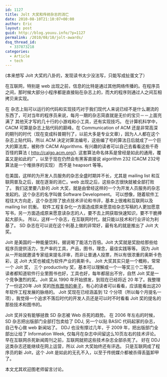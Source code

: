 ```yaml
---
id: 1127
title: Jolt 大奖和传统杂志的消亡
date: 2010-08-10T21:10:07+00:00
author: Eric
layout: post
guid: http://blog.youxu.info/?p=1127
permalink: /2010/08/10/jolt-awards/
dsq_thread_id:
  - 337873218
categories:
  - Article
  - tech
---
```

(本来想写 Jolt 大奖的八卦的，发现读书太少没法写，只能写成扯蛋文了）

在互联网，特别是 web 出现之前，信息的比特是通过其他网络传播的。在程序员之间，那时候大部分小程序都是直接贴在杂志上的，而大的程序则通过人之间互相拷贝来实现。

在 杂志上贴可以运行的代码和实现技巧对于我们现代人来说已经不是什么潮流的东西了，可对当年的程序员来说，每月一期的杂志简直就是无价的宝贝－－上面充满了 其他天才写的几十行的小游戏和小工具，还有实现技巧。 在计算机科学中，CACM 可算是杂志上贴代码的巅峰。在 Communication of ACM 还是非常高深的期刊的时代（现在变成科普期刊了，以前大多是专业文章），因为人人都在这个杂志上贴代码，所以 ACM 决定对算法编号，这些编了号的算法日后就成了一个巨大的算法库，被称作 CACM Algorithms. 有兴趣的读者可以自己去看看这些千奇百怪的算法 ( <http://calgo.acm.org/>). 这套算法命名体系是曾经是如此的通用，覆盖又是如此的广，以至于现在仍然会有黑客直接说 algorithm 232 (CACM 232号算法是一个堆排序的实现） 而不是 heapsort 等等。

在美国，这样的为开发人员服务的杂志全盛时期并不长，尤其是 mailing list 和互联网普及之后，就在逐渐的消亡。web 出现之后，这些杂志很快就被全部打败了。 我们这里要八卦的 Jolt 大奖，就是由曾经这样的一个为开发人员服务的杂志发起的。这个杂志的名字叫做 Software Development。 可以想像，随着软件工程往大方向走，这个杂志除了放点技术评论和书评，基本上很难和互联网以及mailing list 抗衡。 软件工程复杂化一方面造成原来愿意给杂志写稿的人更加愿意写书，另一方面造成原来愿意读杂志的人，要不去上网获取快速知识，要不干脆捧起大部头。 所以，这样一个杂志，在互联网时代，就只能以技术和行业评论为利基了。 SD 杂志在可以说在这个利基上做的非常好，最有名的就是推出了 Jolt 大奖。

Jolt 是美国的一种能量饮料，据说喝了能活力百倍。Jolt 大奖就是奖励给那些给程序员提供活力，生产率的工具，产品，图书，理念，最佳实践等等。 因为 Jolt 从一开始就邀请专家组来提名评审，而非让普通人投票，所以有很浓重的奥斯卡色彩，这 Jolt 大奖也被成为软件产业的奥斯卡。 Jolt 大奖其实只是一个概称，常常一个 Jolt 奖， 三个 productivity 奖，基本可以理解成一个一等奖三个二等奖。 读者都知道软件行业里图书也好，工具也好，每年都层出不穷，自然 Jolt 奖是一个竞争激烈的奖。Jolt 奖从 1990 年开始颁发，到现在已经将近 20 年了。我整理了一份这20年 Jolt 奖的[所有图书的单子](https://spreadsheets.google.com/pub?key=0AoMsCnja06jNdDU1ZjJ2VXlWZGFBOElHTXMyT01MY0E&hl=en&single=true&gid=0&output=html)，有心的读者可以看看，应该能看出这20年软件工程发展的脉络的。 Jolt 奖现在已经涵盖到 12 个分项（所以每个月提名一项），我觉得一个追求不落后时代的开发人员还是可以时不时看看 Jolt 奖的提名的那些技术和图书的。

Jolt 奖并没有能够拯救 SD 杂志被 Web 杀死的趋势。 在 2006 年左右的时候，SD 杂志把出版部门全部打包卖给了 DDJ, 另一个以贴 BASIC 代码起家的杂志，自己专心做 web 新闻站了。 DDJ 也没有撑过几年，于 2009 年，把出版部门全部出让给了 Information Week, 仅每月在杂志中间留这么10页左右的技术评论。 早在互联网杀死新闻周刊之前，互联网就把这些技术杂志全部杀死了。 好在 DDJ 这类杂志还能继续在网上运营，所以 Jolt 大奖始终还有评选。 只是互联网成了程序员的新 Jolt，这个 Jolt 是如此的无孔不入，以至于传统媒介都被杀得丢盔卸甲了。

本文尤其欢迎图老师留言讨论。